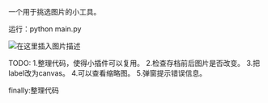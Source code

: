 一个用于挑选图片的小工具。

运行：python main.py

![在这里插入图片描述](https://github.com/jiangfeizi/choose_image/blob/master/pics/%E7%A4%BA%E4%BE%8B%E5%9B%BE%E7%89%87.png)



TODO:
1.整理代码，使得小插件可以复用。
2.检查存档前后图片是否改变。
3.把label改为canvas。
4.可以查看缩略图。
5.弹窗提示错误信息。


finally:整理代码